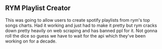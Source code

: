 <h2>RYM Playlist Creator</h2>
<p>This was going to allow users to create spotify playlists from rym's top songs charts. Had it working and just had to make it pretty but rym cracks down pretty heavily on web scraping and has banned ppl for it. Not gonna roll the dice so guess we have to wait for the api which they've been working on for a decade.</p>